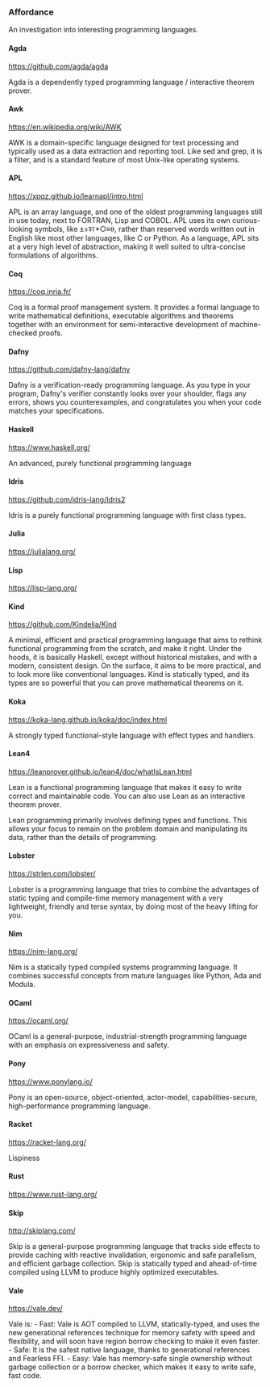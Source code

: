 ### Affordance

An investigation into interesting programming languages.

#### Agda

https://github.com/agda/agda

Agda is a dependently typed programming language / interactive theorem prover.

#### Awk

https://en.wikipedia.org/wiki/AWK

AWK is a domain-specific language designed for text processing and typically used as a data extraction and reporting tool. Like sed and grep, it is a filter, and is a standard feature of most Unix-like operating systems. 

#### APL

https://xpqz.github.io/learnapl/intro.html

APL is an array language, and one of the oldest programming languages still in use today, next to FORTRAN, Lisp and COBOL. APL uses its own curious-looking symbols, like ⍎⌽⍕⌈*○≡⍬, rather than reserved words written out in English like most other languages, like C or Python. As a language, APL sits at a very high level of abstraction, making it well suited to ultra-concise formulations of algorithms.

#### Coq

https://coq.inria.fr/

Coq is a formal proof management system. It provides a formal language to write mathematical definitions, executable algorithms and theorems together with an environment for semi-interactive development of machine-checked proofs.

#### Dafny

https://github.com/dafny-lang/dafny

Dafny is a verification-ready programming language. As you type in your program, Dafny's verifier constantly looks over your shoulder, flags any errors, shows you counterexamples, and congratulates you when your code matches your specifications.

#### Haskell

https://www.haskell.org/

An advanced, purely functional programming language

#### Idris

https://github.com/idris-lang/Idris2

Idris is a purely functional programming language with first class types.

#### Julia

https://julialang.org/

#### Lisp

https://lisp-lang.org/

#### Kind

https://github.com/Kindelia/Kind

A minimal, efficient and practical programming language that aims to rethink functional programming from the scratch, and make it right. Under the hoods, it is basically Haskell, except without historical mistakes, and with a modern, consistent design. On the surface, it aims to be more practical, and to look more like conventional languages. Kind is statically typed, and its types are so powerful that you can prove mathematical theorems on it.

#### Koka

https://koka-lang.github.io/koka/doc/index.html

A strongly typed functional-style language with effect types and handlers.

#### Lean4

https://leanprover.github.io/lean4/doc/whatIsLean.html

Lean is a functional programming language that makes it easy to write correct and maintainable code. You can also use Lean as an interactive theorem prover.

Lean programming primarily involves defining types and functions. This allows your focus to remain on the problem domain and manipulating its data, rather than the details of programming.

#### Lobster

https://strlen.com/lobster/

Lobster is a programming language that tries to combine the advantages of static typing and compile-time memory management with a very lightweight, friendly and terse syntax, by doing most of the heavy lifting for you.

#### Nim

https://nim-lang.org/

Nim is a statically typed compiled systems programming language. It combines successful concepts from mature languages like Python, Ada and Modula.

#### OCaml

https://ocaml.org/

OCaml is a general-purpose, industrial-strength programming language with an emphasis on expressiveness and safety.

#### Pony

https://www.ponylang.io/

Pony is an open-source, object-oriented, actor-model, capabilities-secure, high-performance programming language.

#### Racket

https://racket-lang.org/

Lispiness

#### Rust

https://www.rust-lang.org/

#### Skip

http://skiplang.com/

Skip is a general-purpose programming language that tracks side effects to provide caching with reactive invalidation, ergonomic and safe parallelism, and efficient garbage collection. Skip is statically typed and ahead-of-time compiled using LLVM to produce highly optimized executables.

#### Vale

https://vale.dev/

Vale is:
    - Fast: Vale is AOT compiled to LLVM, statically-typed, and uses the new generational references technique for memory safety with speed and flexibility, and will soon have region borrow checking to make it even faster.
    - Safe: It is the safest native language, thanks to generational references and Fearless FFI.
    - Easy: Vale has memory-safe single ownership without garbage collection or a borrow checker, which makes it easy to write safe, fast code.
